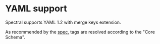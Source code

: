 # YAML support

Spectral supports YAML 1.2 with merge keys extension.

As recommended by the [spec](https://yaml.org/spec/1.2/spec.html#id2804923), tags are resolved according to the "Core Schema".
